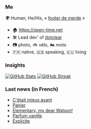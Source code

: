### Me

🌍 Human, He/His, « [footer de merde](https://open-time.net/post/2013/07/17/La-veritable-histoire-du-Footer-de-merde-) » 
* 🏠 https://open-time.net 
* 🛠️ Lead dev' of [dotclear](https://git.dotclear.org/dev/dotclear)
* 📷 photo, 🚲 vélo, 🏍️ moto 
* 🇫🇷 native, 🇬🇧 speaking, 🇪🇺 living

### Insights

[![GitHub Stats](https://github-readme-stats-sigma-five.vercel.app/api?username=franck-paul)](https://github.com/franck-paul)
[![GitHub Streak](https://github-readme-streak-stats.herokuapp.com?user=franck-paul)](https://git.io/streak-stats)

### Last news (in French)

<!-- BLOG-POST-LIST:START -->
- [C&#39;était mieux avant](https://open-time.net/post/2023/12/25/C-etait-mieux-avant)
- [Panier](https://open-time.net/post/2023/12/24/Panier)
- [Elementary, my dear Watson!](https://open-time.net/post/2023/12/23/Elementary-my-dear-Watson)
- [Parfum vanille](https://open-time.net/post/2023/12/22/Parfum-vanille)
- [Explicite](https://open-time.net/post/2023/12/21/Explicite)
<!-- BLOG-POST-LIST:END -->
